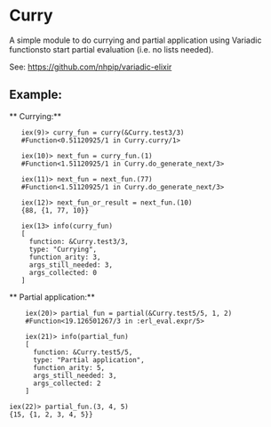 # Curry

A simple module to do currying and partial application using Variadic functionsto start partial evaluation (i.e. no lists needed).

See: https://github.com/nhpip/variadic-elixir

## Example:

** Currying:**
 ```
    iex(9)> curry_fun = curry(&Curry.test3/3)
    #Function<0.51120925/1 in Curry.curry/1>

    iex(10)> next_fun = curry_fun.(1)
    #Function<1.51120925/1 in Curry.do_generate_next/3>

    iex(11)> next_fun = next_fun.(77)
    #Function<1.51120925/1 in Curry.do_generate_next/3>

    iex(12)> next_fun_or_result = next_fun.(10)
    {88, {1, 77, 10}}

    iex(13> info(curry_fun)
    [
      function: &Curry.test3/3,
      type: "Currying",
      function_arity: 3,
      args_still_needed: 3,
      args_collected: 0
    ]
```
** Partial application:**
```
    iex(20)> partial_fun = partial(&Curry.test5/5, 1, 2)
    #Function<19.126501267/3 in :erl_eval.expr/5>

    iex(21)> info(partial_fun)
    [
      function: &Curry.test5/5,
      type: "Partial application",
      function_arity: 5,
      args_still_needed: 3,
      args_collected: 2
    ]
```
    iex(22)> partial_fun.(3, 4, 5)
    {15, {1, 2, 3, 4, 5}}
